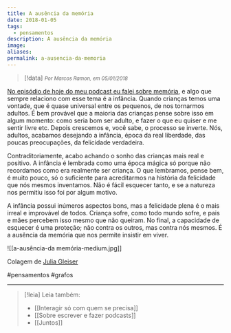 ```yaml
---
title: A ausência da memória
date: 2018-01-05
tags:
  - pensamentos
description: A ausência da memória
image: 
aliases:
permalink: a-ausencia-da-memoria
---
```

> [!data] <small><i>Por Marcos Ramon, em 05/01/2018</i></small>

[No episódio de hoje do meu podcast eu falei sobre memória](https://www.marcosramon.net/ficcoes/tres-minutos-72-memoria), e algo que sempre relaciono com esse tema é a infância. Quando crianças temos uma vontade, que é quase universal entre os pequenos, de nos tornarmos adultos. É bem provável que a maioria das crianças pense sobre isso em algum momento: como seria bom ser adulto, e fazer o que eu quiser e me sentir livre etc. Depois crescemos e, você sabe, o processo se inverte. Nós, adultos, acabamos desejando a infância, época da real liberdade, das poucas preocupações, da felicidade verdadeira.

Contraditoriamente, acabo achando o sonho das crianças mais real e positivo. A infância é lembrada como uma época mágica só porque não recordamos como era realmente ser criança. O que lembramos, pense bem, é muito pouco, só o suficiente para acreditarmos na história da felicidade que nós mesmos inventamos. Não é fácil esquecer tanto, e se a natureza nos permitiu isso foi por algum motivo.

A infância possui inúmeros aspectos bons, mas a felicidade plena é o mais irreal e improvável de todos. Criança sofre, como todo mundo sofre, e pais e mães percebem isso mesmo que não queiram. No final, a capacidade de esquecer é uma proteção; não contra os outros, mas contra nós mesmos. É a ausência da memória que nos permite insistir em viver.

![[a-ausência-da memória-medium.jpg]]

Colagem de [Julia Gleiser](http://julia-geiser.ch/)


#pensamentos #grafos

---
> [!leia] Leia também:
> - [[Interagir só com quem se precisa]]
> - [[Sobre escrever e fazer podcasts]]
> - [[Juntos]]